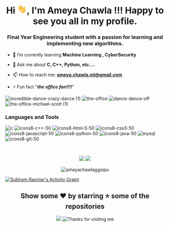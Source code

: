 <h1 align="center" >Hi <img src="https://raw.githubusercontent.com/ptprashanttripathi/ptprashanttripathi/master/hi.gif" alt="wave" width="30px">, I'm Ameya Chawla !!! Happy to see you all in my profile.</h1>
<h3 align="center">Final Year  Engineering student with a passion for learning and implementing new algorithms.</h3>

- 🌱 I’m currently learning **Machine Learning , CyberSecurity**

- 💬 Ask me about **C, C++, Python, etc....**

- 📫 How to reach me: **ameya.chawla.ml@gmail.com**

- ⚡ Fun fact "***the office fan!!!!***"

![incredible-dance-crazy-dance (1)](https://user-images.githubusercontent.com/88154798/138495100-e6639db2-7abc-4280-945d-fe9d6b883aa9.gif)
![the-office](https://user-images.githubusercontent.com/88154798/138342554-545a1e5d-c13f-4da4-8530-aa9b27acde96.gif)
![dance-dance-off](https://user-images.githubusercontent.com/88154798/138342245-16890712-d4eb-4dbb-a863-db71121f1e29.gif)
![the-office-michael-scott (1)](https://user-images.githubusercontent.com/88154798/138343032-7d95f25e-3ea1-480b-9290-11cdd2ac6d89.gif)

<h3 align="left">Languages and Tools</h3>

![c](https://user-images.githubusercontent.com/85509306/138152751-0f3ab8c8-228c-4779-b2b9-6257bcc4ae56.png)
![icons8-c++-50](https://user-images.githubusercontent.com/85509306/138154133-20b5ae8f-f50b-4b3a-aea2-fcbb9a561b80.png)
![icons8-html-5-50](https://user-images.githubusercontent.com/85509306/138154169-1f4b4be6-445a-41f2-9ac7-35758be2ae3a.png)
![icons8-css3-50](https://user-images.githubusercontent.com/85509306/138154185-7420f31a-1825-4d52-9d79-8b068ef12dc7.png)
![icons8-javascript-50](https://user-images.githubusercontent.com/85509306/138154180-b3a20378-a7be-4894-adbb-b95e74ae1071.png)
![icons8-python-50](https://user-images.githubusercontent.com/85509306/138153899-82919014-79b1-4059-8412-f5b37059a4a7.png)
![icons8-java-50](https://user-images.githubusercontent.com/85509306/138153909-336e0b2d-2831-4809-9768-c6593aaf4eaa.png)
![mysql](https://user-images.githubusercontent.com/85509306/138153925-5222ad69-b16f-4d5a-9303-5718d623a063.png)
![icons8-git-50](https://user-images.githubusercontent.com/85509306/138153946-8a59baca-39d8-4f33-b729-5fd799ca1fbb.png)

<br>
<p align="center">
  <img width="48%" src="https://github-readme-stats.vercel.app/api?username=ameyachawlaggsipu&show_icons=true&theme=chartreuse-dark" />
  <img width="28%" src="https://github-readme-stats.vercel.app/api/top-langs/?username=ameyachawlaggsipu&theme=chartreuse-dark" />
</p>

<p style="margin:10px;" align="center"><img align="center" src="https://github-readme-streak-stats.herokuapp.com/?user=ameyachawlaggsipu&theme=chartreuse-dark" alt="ameyachawlaggsipu" /></p>

<a href="https://github.com/SubhamRaoniar28/github-readme-activity-graph"><img alt="Subham Raoniar's Activity Graph" src="https://activity-graph.herokuapp.com/graph?username=ameyachawlaggsipu&bg_color=000000&color=7FFE00&line=197300&point=00ADFE&hide_border=false&border_radius=5" /></a>

<div align="center">
  
## Show some ❤️ by starring ⭐ some of the repositories

![](https://hit.yhype.me/github/profile?user_id=71445997)
  <img height="120" alt="Thanks for visiting me" width="100%" src="https://raw.githubusercontent.com/BrunnerLivio/brunnerlivio/master/images/marquee.svg" />
<br />
</div>
